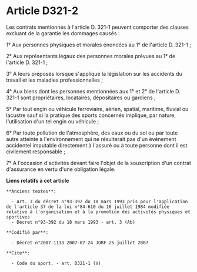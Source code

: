 # Article D321-2

Les contrats mentionnés à l'article D. 321-1 peuvent comporter des clauses excluant de la garantie les dommages causés :

1° Aux personnes physiques et morales énoncées au 1° de l'article D. 321-1 ;

2° Aux représentants légaux des personnes morales prévues au 1° de l'article D. 321-1 ;

3° A leurs préposés lorsque s'applique la législation sur les accidents du travail et les maladies professionnelles ;

4° Aux biens dont les personnes mentionnées aux 1° et 2° de l'article D. 321-1 sont propriétaires, locataires, dépositaires
ou gardiens ;

5° Par tout engin ou véhicule ferroviaire, aérien, spatial, maritime, fluvial ou lacustre sauf si la pratique des sports
concernés implique, par nature, l'utilisation d'un tel engin ou véhicule ;

6° Par toute pollution de l'atmosphère, des eaux ou du sol ou par toute autre atteinte à l'environnement qui ne résulterait
pas d'un événement accidentel imputable directement à l'assuré ou à toute personne dont il est civilement responsable ;

7° A l'occasion d'activités devant faire l'objet de la souscription d'un contrat d'assurance en vertu d'une obligation
légale.

**Liens relatifs à cet article**

	**Anciens textes**:

	  - Art. 3 du décret n°93-392 du 18 mars 1993 pris pour l'application de l'article 37 de la loi n°84-610 du 16 juillet 1984 modifiée relative à l'organisation et à la promotion des activités physiques et sportives
	  - Décret n°93-392 du 18 mars 1993 - art. 3 (Ab)

	**Codifié par**:

	  - Décret n°2007-1133 2007-07-24 JORF 25 juillet 2007

	**Cite**:

	  - Code du sport. - art. D321-1 (V)
